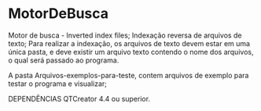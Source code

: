 # MotorDeBusca
Motor de busca - Inverted index files;
Indexação reversa de arquivos de texto;
Para realizar a indexação, os arquivos de texto devem estar em uma única pasta, e deve existir um arquivo texto contendo o nome dos arquivos, o qual será passado ao programa.

A pasta Arquivos-exemplos-para-teste, contem arquivos de exemplo para testar o programa e visualizar;

DEPENDÊNCIAS
QTCreator 4.4 ou superior.
